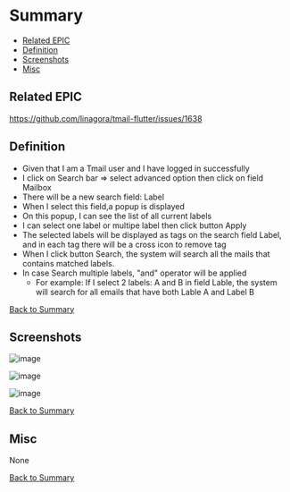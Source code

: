 # Summary

* [Related EPIC](#related-epic)
* [Definition](#definition)
* [Screenshots](#screenshots)
* [Misc](#misc)

## Related EPIC

https://github.com/linagora/tmail-flutter/issues/1638

## Definition

- Given that I am a Tmail user and I have logged in successfully
- I click on Search bar => select advanced option then click on field Mailbox 
- There will be a new search field: Label
- When I select this field,a popup is displayed
- On this popup, I can see the list of all current labels
- I can select one label or multipe label then click button Apply
- The selected labels will be displayed as tags on the search field Label, and in each tag there will be a cross icon to remove tag
- When I click button Search, the system will search all the mails that contains matched labels. 
- In case Search multiple labels, "and" operator will be applied 
   - For example: If I select 2 labels: A and B in field Lable, the system will search for all emails that have both Lable A and Label B


[Back to Summary](#summary)

## Screenshots

![image](https://user-images.githubusercontent.com/68209176/228719041-783547d2-e09b-47a3-a1e2-7ee91fe064f9.png)

![image](https://user-images.githubusercontent.com/68209176/228719069-fc907834-695b-4339-b4d7-e7268709fb9a.png)

![image](https://user-images.githubusercontent.com/68209176/228719153-987c965a-45b1-49d4-8530-4401afd25be9.png)



[Back to Summary](#summary)

## Misc

None

[Back to Summary](#summary)
